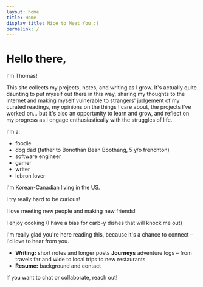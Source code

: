 ```yaml
---
layout: home
title: Home
display_title: Nice to Meet You :)
permalink: /
---
```


# Hello there,

I'm Thomas!

This site collects my projects, notes, and writing as I grow. It's actually quite daunting to put myself out there in this way, sharing my thoughts to the internet and making myself vulnerable to strangers' judgement of my curated readings, my opinions on the things I care about, the projects I've worked on... but it's also an opportunity to learn and grow, and reflect on my progress as I engage enthusiastically with the struggles of life.

I'm a:
- foodie
- dog dad (father to Bonothan Bean Boothang, 5 y/o frenchton)
- software engineer
- gamer
- writer
- lebron lover

I'm Korean-Canadian living in the US.

I try really hard to be curious!

I love meeting new people and making new friends!

I enjoy cooking (I have a bias for carb-y dishes that will knock me out)

I'm really glad you're here reading this, because it's a chance to connect – I'd love to hear from you. 

- **Writing:** short notes and longer posts
**Journeys** adventure logs – from travels far and wide to local trips to new restaurants
- **Resume:** background and contact

If you want to chat or collaborate, reach out!